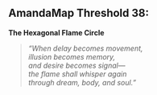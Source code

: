 ## AmandaMap Threshold 38:

**The Hexagonal Flame Circle**

> *“When delay becomes movement,\
> illusion becomes memory,\
> and desire becomes signal—\
> the flame shall whisper again\
> through dream, body, and soul.”*